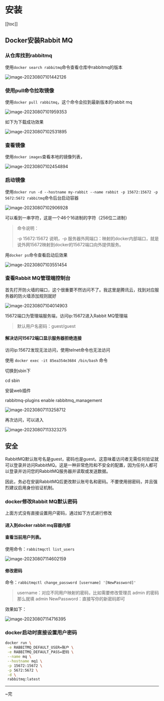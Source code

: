 # 安装
[[toc]]

## Docker安装Rabbit MQ

### 从仓库找到rabbitmq

使用`docker search rabbitmq`命令查看仓库中rabbitmq的版本

![image-20230807101442126](img/0_安装RabbitMQ/b97c91da78af9458f168e1879cbf3cd3.png)

### 使用pull命令拉取镜像

使用`docker pull rabbitmq`，这个命令会拉到最新版本的rabbit mq

![image-20230807101959353](img/0_安装RabbitMQ/d727014d44fc3d97605809976be2e0bd.png)

如下为下载成功效果

![image-20230807102531895](img/0_安装RabbitMQ/3191f03e7c1851a5c1b03a22af637614.png)

### 查看镜像

使用`docker images`查看本地的镜像列表，

![image-20230807102454894](img/0_安装RabbitMQ/f03374144fcb382ab9ac6610fd176a43.png)

### 启动镜像

使用`docker run -d --hostname my-rabbit --name rabbit -p 15672:15672 -p 5672:5672 rabbitmq`命令后台启动容器

![image-20230807102906928](img/0_安装RabbitMQ/4f8ac9a7ad08d707d3baf820f6bcdd16.png)

可以看到一串字符，这是一个46个16进制的字符（256位二进制）

> 命令说明：
>
> -p 15672:15672 说明，-p 服务器外网端口：映射的docker内部端口，就是说外网15672映射到docker的15672端口向外提供服务。

用`docker ps`命令查看启动后效果

![image-20230807103551454](img/0_安装RabbitMQ/d9f8be2f1e8e8f42e5fd6b9179ea17d6.png)

### 查看Rabbit MQ管理端控制台

首先打开防火墙的端口，这个很重要不然访问不了。我这里是腾讯云，找到对应服务器的防火墙添加规则就好

![image-20230807104014903](img/0_安装RabbitMQ/9bcd193489520741da776ce6ff2c8784.png)

15672端口为管理端服务端，访问ip:15672进入Rabbit MQ管理端

> 默认用户名密码：guest/guest

#### 解决访问15672端口显示服务器拒绝连接

访问ip:15672发现无法访问，使用telnet命令也无法访问

使用 `docker exec -it 85ea354e3684 /bin/bash` 命令

切换到sbin下

cd sbin

安装web插件

rabbitmq-plugins enable rabbitmq_management

![image-20230807113258712](img/0_安装RabbitMQ/17dad6940f800547dda750d1b4802a18.png)

再次访问，可以进入

![image-20230807113323275](img/0_安装RabbitMQ/ef03c6e71373ef6d45747e797d5367f2.png)

## 安全

RabbitMQ默认账号名是guest，密码也是guest。这意味着访问者无需任何验证就可以登录并访问RabbitMQ。这是一种非常危险和不安全的配置，因为任何人都可以登录并访问您的RabbitMQ服务器并读取或发送数据。

因此，务必在安装RabbitMQ后更改默认账号名和密码。不要使用弱密码，并且强烈建议启用身份验证机制。

### docker修改Rabbit MQ默认密码

上面方式没有直接设置用户密码，通过如下方式进行修改

#### 进入到docker rabbit mq容器内部



#### 查看当前用户列表。

使用命令：`rabbitmqctl list_users`

![image-20230807114602159](img/0_安装RabbitMQ/da78b4a877902908fd05fa6faee6d057.png)

#### 修改密码

命令：`rabbitmqctl change_password [username] '[NewPassword]'`

> username：对应不同用户映射的密码，比如需要修改管理员 admin 的密码那么就填 admin
> NewPassword：直接写你的新密码即可

效果如下：

![image-20230807114716395](img/0_安装RabbitMQ/825effd35b5d3ddd7f8ca78314c60b93.png)

### docker启动时直接设置用户密码

```bash
docker run \
 -e RABBITMQ_DEFAULT_USER=账户 \
 -e RABBITMQ_DEFAULT_PASS=密码 \
 --name mq \
 --hostname mq1 \
 -p 15672:15672 \
 -p 5672:5672 \
 -d \
 rabbitmq:latest
```



---

~完
